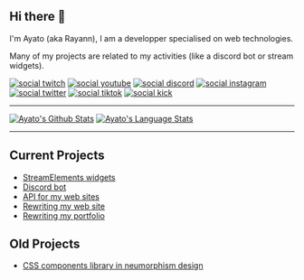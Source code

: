 ## Hi there 👋

I'm Ayato (aka Rayann), I am a developper specialised on web technologies.

Many of my projects are related to my activities (like a discord bot or stream widgets).

[![social twitch](https://img.shields.io/badge/ayat0__san__-gray?style=for-the-badge&logo=Twitch)](https://ayato-san.fr/twitch)
[![social youtube](https://img.shields.io/badge/ayato--san-gray?style=for-the-badge&logo=Youtube)](https://ayato-san.fr/youtube)
[![social discord](https://img.shields.io/badge/ayatosan-gray?style=for-the-badge&logo=Discord)](https://ayato-san.fr/discord)
[![social instagram](https://img.shields.io/badge/Ayat0__san-gray?style=for-the-badge&logo=Instagram)](https://ayato-san.fr/instagram)
[![social twitter](https://img.shields.io/badge/Ayato__san1-gray?style=for-the-badge&logo=Twitter)](https://ayato-san.fr/twitter)
[![social tiktok](https://img.shields.io/badge/ayat0__san__-gray?style=for-the-badge&logo=Tiktok)](https://ayato-san.fr/tiktok)
[![social kick](https://img.shields.io/badge/ayato--san-gray?style=for-the-badge&logo=Kick)](https://ayato-san.fr/kick)

---

[![Ayato's Github Stats](https://github-readme-stats.vercel.app/api?username=Ayato-san&show_icons=true&hide=stars,prs,contribs&hide_rank=true&include_all_commits=true&hide_border=true&custom_title=Github%20Stats&title_color=AAA&text_color=AAA&bg_color=0000&icon_color=2196f3)](https://github.com/Ayato-san)
[![Ayato's Language Stats](https://github-readme-stats.vercel.app/api/top-langs/?username=Ayato-san&langs_count=10&hide_border=true&title_color=AAA&text_color=AAA&bg_color=0000&icon_color=2196f3)](https://github.com/Ayato-san)

---

## Current Projects

-   [StreamElements widgets](https://github.com/Ayato-san/streamelements-widgets)
-   [Discord bot](https://github.com/Ayato-san/otaku-spirit)
-   [API for my web sites](https://github.com/Ayato-san/api.ayato-san.fr)
-   [Rewriting my web site](https://github.com/Ayato-san/ayato-san.fr)
-   [Rewriting my portfolio](https://github.com/Ayato-san/ayato-homepage)

## Old Projects

-   [CSS components library in neumorphism design](https://github.com/Ayato-san/Neumorphic-css)
